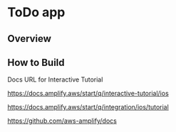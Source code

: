 # ToDo app

## Overview

## How to Build

Docs URL for Interactive Tutorial

https://docs.amplify.aws/start/q/interactive-tutorial/ios

https://docs.amplify.aws/start/q/integration/ios/tutorial

https://github.com/aws-amplify/docs


